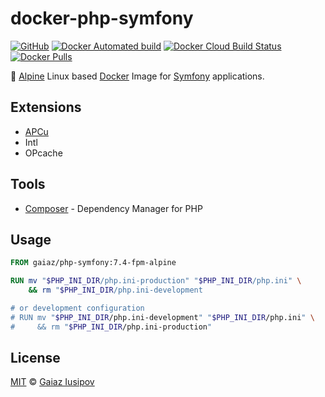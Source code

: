 # docker-php-symfony

[![GitHub](https://img.shields.io/github/license/gaiaz-iusipov/docker-php-symfony.svg)](https://github.com/gaiaz-iusipov/docker-php-symfony#license)
[![Docker Automated build](https://img.shields.io/docker/cloud/automated/gaiaz/php-symfony.svg)](https://cloud.docker.com/repository/docker/gaiaz/php-symfony)
[![Docker Cloud Build Status](https://img.shields.io/docker/cloud/build/gaiaz/php-symfony.svg)](https://cloud.docker.com/repository/docker/gaiaz/php-symfony)
[![Docker Pulls](https://img.shields.io/docker/pulls/gaiaz/php-symfony.svg)](https://hub.docker.com/r/gaiaz/php-symfony/)

:whale: [Alpine](https://alpinelinux.org/) Linux based [Docker](https://www.docker.com/) Image for [Symfony](https://symfony.com/) applications.

## Extensions

- [APCu](https://pecl.php.net/package/APCu)
- Intl
- OPcache

## Tools

- [Composer](https://getcomposer.org/) - Dependency Manager for PHP

## Usage

```dockerfile
FROM gaiaz/php-symfony:7.4-fpm-alpine

RUN mv "$PHP_INI_DIR/php.ini-production" "$PHP_INI_DIR/php.ini" \
    && rm "$PHP_INI_DIR/php.ini-development

# or development configuration
# RUN mv "$PHP_INI_DIR/php.ini-development" "$PHP_INI_DIR/php.ini" \
#     && rm "$PHP_INI_DIR/php.ini-production"
```

## License

[MIT](http://opensource.org/licenses/MIT) © [Gaiaz Iusipov](https://github.com/gaiaz-iusipov)
